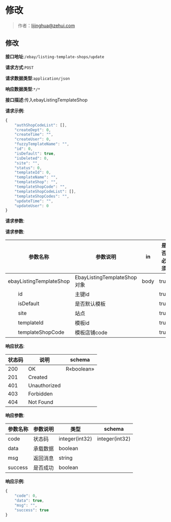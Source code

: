 # 修改

> 作者：lijinghua@zehui.com

## 修改


**接口地址**:`/ebay/listing-template-shops/update`


**请求方式**:`POST`


**请求数据类型**:`application/json`


**响应数据类型**:`*/*`


**接口描述**:传入ebayListingTemplateShop


**请求示例**:


```javascript
{
	"authShopCodeList": [],
	"createDept": 0,
	"createTime": "",
	"createUser": 0,
	"fuzzyTemplateName": "",
	"id": 0,
	"isDefault": true,
	"isDeleted": 0,
	"site": "",
	"status": 0,
	"templateId": 0,
	"templateName": "",
	"templateShop": "",
	"templateShopCode": "",
	"templateShopCodeList": [],
	"templateShopCodes": "",
	"updateTime": "",
	"updateUser": 0
}
```


**请求参数**:


**请求参数**:


| 参数名称 | 参数说明 | in    | 是否必须 | 数据类型 | schema |
| -------- | -------- | ----- | -------- | -------- | ------ |
|ebayListingTemplateShop|EbayListingTemplateShop对象|body|true|EbayListingTemplateShop对象|EbayListingTemplateShop对象|
|&emsp;&emsp;id|主键id||true|integer(int64)||
|&emsp;&emsp;isDefault|是否默认模板||true|boolean||
|&emsp;&emsp;site|站点||true|string||
|&emsp;&emsp;templateId|模板id||true|integer(int64)||
|&emsp;&emsp;templateShopCode|模板店铺code||true|string|||



**响应状态**:


| 状态码 | 说明 | schema |
| -------- | -------- | ----- | 
|200|OK|R«boolean»|
|201|Created||
|401|Unauthorized||
|403|Forbidden||
|404|Not Found|||


**响应参数**:


| 参数名称 | 参数说明 | 类型 | schema |
| -------- | -------- | ----- |----- | 
|code|状态码|integer(int32)|integer(int32)|
|data|承载数据|boolean||
|msg|返回消息|string||
|success|是否成功|boolean|||


**响应示例**:
```javascript
{
	"code": 0,
	"data": true,
	"msg": "",
	"success": true
}
```